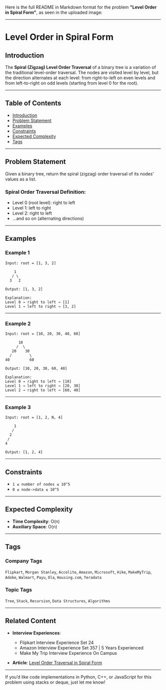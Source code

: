 Here is the full README in Markdown format for the problem **"Level Order in Spiral Form"**, as seen in the uploaded image:

---

# Level Order in Spiral Form

## Introduction

The **Spiral (Zigzag) Level Order Traversal** of a binary tree is a variation of the traditional level-order traversal. The nodes are visited level by level, but the direction alternates at each level: from right-to-left on even levels and from left-to-right on odd levels (starting from level 0 for the root).

---

## Table of Contents

* [Introduction](#introduction)
* [Problem Statement](#problem-statement)
* [Examples](#examples)
* [Constraints](#constraints)
* [Expected Complexity](#expected-complexity)
* [Tags](#tags)

---

## Problem Statement

Given a binary tree, return the spiral (zigzag) order traversal of its nodes' values as a list.

### Spiral Order Traversal Definition:

* Level 0 (root level): right to left
* Level 1: left to right
* Level 2: right to left
* …and so on (alternating directions)

---

## Examples

### Example 1

```
Input: root = [1, 3, 2]

    1
   / \
  3   2

Output: [1, 3, 2]

Explanation:
Level 0 → right to left → [1]  
Level 1 → left to right → [3, 2]
```

---

### Example 2

```
Input: root = [10, 20, 30, 40, 60]

      10
     /  \
   20    30
  /        \
40         60

Output: [10, 20, 30, 60, 40]

Explanation:
Level 0 → right to left → [10]  
Level 1 → left to right → [20, 30]  
Level 2 → right to left → [60, 40]
```

---

### Example 3

```
Input: root = [1, 2, N, 4]

    1
   /
  2
 /
4

Output: [1, 2, 4]
```

---

## Constraints

* `1 ≤ number of nodes ≤ 10^5`
* `0 ≤ node->data ≤ 10^5`

---

## Expected Complexity

* **Time Complexity**: O(n)
* **Auxiliary Space**: O(n)

---

## Tags

### Company Tags

`Flipkart`, `Morgan Stanley`, `Accolite`, `Amazon`, `Microsoft`, `Hike`, `MakeMyTrip`, `Adobe`, `Walmart`, `Payu`, `Ola`, `Housing.com`, `Teradata`

### Topic Tags

`Tree`, `Stack`, `Recursion`, `Data Structures`, `Algorithms`

---

## Related Content

* **Interview Experiences**:

  * Flipkart Interview Experience Set 24
  * Amazon Interview Experience Set 357 | 5 Years Experienced
  * Make My Trip Interview Experience On Campus

* **Article**: [Level Order Traversal in Spiral Form](#)

---

If you’d like code implementations in Python, C++, or JavaScript for this problem using stacks or deque, just let me know!
